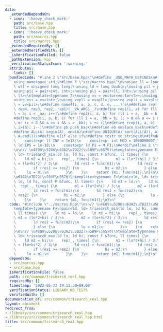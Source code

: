```yaml
---
data:
  _extendedDependsOn:
  - icon: ':heavy_check_mark:'
    path: src/base.hpp
    title: src/base.hpp
  - icon: ':heavy_check_mark:'
    path: src/macros.hpp
    title: src/macros.hpp
  _extendedRequiredBy: []
  _extendedVerifiedWith: []
  _isVerificationFailed: false
  _pathExtension: hpp
  _verificationStatusIcon: ':warning:'
  attributes:
    links: []
  bundledCode: "#line 2 \"src/base.hpp\"\n#define _USE_MATH_DEFINES\n#include <bits/stdc++.h>\n\
    using namespace std;\n#line 3 \"src/macros.hpp\"\n\nusing ll = long long;\nusing\
    \ ull = unsigned long long;\nusing ld = long double;\nusing pll = pair<ll, ll>;\n\
    using pii = pair<int, int>;\nusing pli = pair<ll, int>;\nusing pil = pair<int,\
    \ ll>;\ntemplate<typename T>\nusing vv = vector<vector<T>>;\nusing vvl = vv<ll>;\n\
    using vvi = vv<int>;\nusing vvpll = vv<pll>;\nusing vvpli = vv<pli>;\nusing vvpil\
    \ = vv<pil>;\n#define name4(i, a, b, c, d, e, ...) e\n#define rep(...) name4(__VA_ARGS__,\
    \ rep4, rep3, rep2, rep1)(__VA_ARGS__)\n#define rep1(i, a) for (ll i = 0, _aa\
    \ = a; i < _aa; i++)\n#define rep2(i, a, b) for (ll i = a, _bb = b; i < _bb; i++)\n\
    #define rep3(i, a, b, c) for (ll i = a, _bb = b; (c > 0 && a <= i && i < _bb)\
    \ or (c < 0 && a >= i && i > _bb); i += c)\n#define rrep(i, a, b) for (ll i=(a);\
    \ i>(b); i--)\n#define pb push_back\n#define eb emplace_back\n#define mkp make_pair\n\
    #define ALL(A) begin(A), end(A)\n#define UNIQUE(A) sort(ALL(A)), A.erase(unique(ALL(A)),\
    \ A.end())\n#define elif else if\n#define tostr to_string\n\n#ifndef CONSTANTS\n\
    \    constexpr ll INF = 1e18;\n    constexpr int MOD = 1000000007;\n    constexpr\
    \ ld EPS = 1e-10;\n    constexpr ld PI = M_PI;\n#endif\n#line 2 \"src/common/trisearch_real.hpp\"\
    \n\n// \u4E09\u5206\u63A2\u7D22(\u5B9F\u6570)\ntemplate<typename F>\npair<ld,\
    \ ld> trisearch_min(ld lo, ld hi, const F &func, ll times) {\n    ld m1 = lo;\n\
    \    ld m2 = hi;\n    rep(_, times) {\n        m1 = (lo*2+hi) / 3;\n        m2\
    \ = (lo+hi*2) / 3;\n        ld res1 = func(m1);\n        ld res2 = func(m2);\n\
    \        if (res1 <= res2) {\n            hi = m2;\n        } else {\n       \
    \     lo = m1;\n        }\n    }\n    return {m1, func(m1)};\n}\n\n// \u4E09\u5206\
    \u63A2\u7D22(\u5B9F\u6570)\ntemplate<typename F>\npair<ld, ld> trisearch_max(ld\
    \ lo, ld hi, const F &func, ll times) {\n    ld m1 = lo;\n    ld m2 = hi;\n  \
    \  rep(_, times) {\n        m1 = (lo*2+hi) / 3;\n        m2 = (lo+hi*2) / 3;\n\
    \        ld res1 = func(m1);\n        ld res2 = func(m2);\n        if (res1 >=\
    \ res2) {\n            hi = m2;\n        } else {\n            lo = m1;\n    \
    \    }\n    }\n    return {m1, func(m1)};\n}\n"
  code: "#include \"../macros.hpp\"\n\n// \u4E09\u5206\u63A2\u7D22(\u5B9F\u6570)\n\
    template<typename F>\npair<ld, ld> trisearch_min(ld lo, ld hi, const F &func,\
    \ ll times) {\n    ld m1 = lo;\n    ld m2 = hi;\n    rep(_, times) {\n       \
    \ m1 = (lo*2+hi) / 3;\n        m2 = (lo+hi*2) / 3;\n        ld res1 = func(m1);\n\
    \        ld res2 = func(m2);\n        if (res1 <= res2) {\n            hi = m2;\n\
    \        } else {\n            lo = m1;\n        }\n    }\n    return {m1, func(m1)};\n\
    }\n\n// \u4E09\u5206\u63A2\u7D22(\u5B9F\u6570)\ntemplate<typename F>\npair<ld,\
    \ ld> trisearch_max(ld lo, ld hi, const F &func, ll times) {\n    ld m1 = lo;\n\
    \    ld m2 = hi;\n    rep(_, times) {\n        m1 = (lo*2+hi) / 3;\n        m2\
    \ = (lo+hi*2) / 3;\n        ld res1 = func(m1);\n        ld res2 = func(m2);\n\
    \        if (res1 >= res2) {\n            hi = m2;\n        } else {\n       \
    \     lo = m1;\n        }\n    }\n    return {m1, func(m1)};\n}\n"
  dependsOn:
  - src/macros.hpp
  - src/base.hpp
  isVerificationFile: false
  path: src/common/trisearch_real.hpp
  requiredBy: []
  timestamp: '2023-05-22 19:11:30+09:00'
  verificationStatus: LIBRARY_NO_TESTS
  verifiedWith: []
documentation_of: src/common/trisearch_real.hpp
layout: document
redirect_from:
- /library/src/common/trisearch_real.hpp
- /library/src/common/trisearch_real.hpp.html
title: src/common/trisearch_real.hpp
---
```

